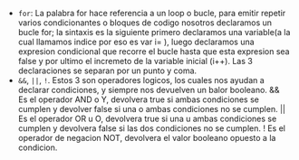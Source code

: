 * `for`: La palabra for hace referencia a un loop o bucle, para emitir repetir varios condicionantes o bloques de codigo nosotros declaramos un bucle for; la sintaxis es la siguiente primero declaramos una variable(a la cual llamamos indice por eso es var i= ), luego declaramos una expresion condicional que recorre el bucle hasta que esta expresion sea false y por ultimo el incremeto de la variable inicial (i++). Las 3 declaraciones se separan por un punto y coma.
* `&&`, `||`, `!`. Estos 3 son operadores logicos, los cuales nos ayudan a declarar condiciones, y siempre nos devuelven un balor booleano.
&& Es el operador AND o Y, devolvera true si ambas condiciones se cumplen y devolver false si una o ambas condiciones no se cumplen.
|| Es el operador OR u O, devolvera true si una u ambas condiciones se cumplen y devolvera false si las dos condiciones no se cumplen.
! Es el operador de negacion NOT, devolvera el valor booleano opuesto a la condicion.

